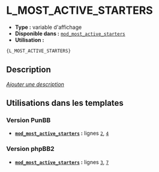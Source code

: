 # L_MOST_ACTIVE_STARTERS
* __Type :__ variable d'affichage
* __Disponible dans :__ [`mod_most_active_starters`](../tpl/var/mod_most_active_starters.md)
* __Utilisation :__

```html
{L_MOST_ACTIVE_STARTERS}
```

## Description
[*Ajouter une description*](https://fa-tvars.appspot.com/var/L_MOST_ACTIVE_STARTERS)

## Utilisations dans les templates

### Version PunBB
* __[`mod_most_active_starters`](../tpl/var/mod_most_active_starters.md#readme) :__ lignes [`2`](../tpl/src/punbb/mod_most_active_starters.tpl#L2), [`4`](../tpl/src/punbb/mod_most_active_starters.tpl#L4)

### Version phpBB2
* __[`mod_most_active_starters`](../tpl/var/mod_most_active_starters.md#readme) :__ lignes [`3`](../tpl/src/subsilver/mod_most_active_starters.tpl#L3), [`7`](../tpl/src/subsilver/mod_most_active_starters.tpl#L7)